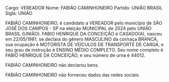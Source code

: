 Cargo: VEREADOR
Nome: FABIÃO CAMINHONEIRO
Partido: UNIÃO BRASIL
Sigla: UNIÃO

FABIÃO CAMINHONEIRO, é candidato a VEREADOR pelo município de SÃO JOSÉ DOS CAMPOS - SP na eleição MUNICIPAL de 2024 pelo UNIÃO BRASIL (UNIÃO).
FABIO HENRIQUE DA CONCEIÇÃO é CASADO(A), nasceu em 22/05/1981, se declara do gênero MASCULINO da cor/raça BRANCA, sua ocupação é MOTORISTA DE VEÍCULOS DE TRANSPORTE DE CARGA, e seu grau de instrução é ENSINO MÉDIO COMPLETO.
Seu nome completo é FABIO HENRIQUE DA CONCEIÇÃO, e seu número de urna é 44012.

FABIÃO CAMINHONEIRO não declarou bens.


FABIÃO CAMINHONEIRO não forneceu dados das redes sociais.
